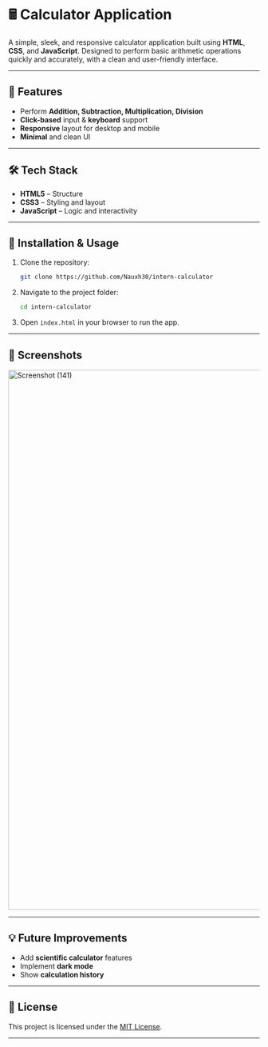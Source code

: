 # 🖩 Calculator Application

A simple, sleek, and responsive calculator application built using **HTML**, **CSS**, and **JavaScript**.
Designed to perform basic arithmetic operations quickly and accurately, with a clean and user-friendly interface.

---

## 🚀 Features

* Perform **Addition, Subtraction, Multiplication, Division**
* **Click-based** input & **keyboard** support
* **Responsive** layout for desktop and mobile
* **Minimal** and clean UI

---

## 🛠 Tech Stack

* **HTML5** – Structure
* **CSS3** – Styling and layout
* **JavaScript** – Logic and interactivity

---

## 📂 Installation & Usage

1. Clone the repository:

   ```bash
   git clone https://github.com/Nauxh30/intern-calculator
   ```
2. Navigate to the project folder:

   ```bash
   cd intern-calculator
   ```
3. Open `index.html` in your browser to run the app.

---

## 📸 Screenshots

<img width="1920" height="1080" alt="Screenshot (141)" src="https://github.com/user-attachments/assets/e9b2e584-0b9f-4d25-8b52-a72f2c242c48" />



---

## 💡 Future Improvements

* Add **scientific calculator** features
* Implement **dark mode**
* Show **calculation history**

---

## 📜 License

This project is licensed under the [MIT License](LICENSE).

---

